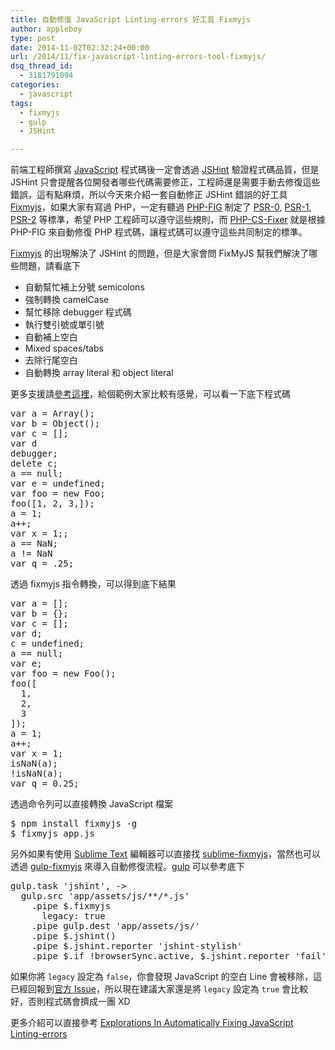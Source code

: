 ```yaml
---
title: 自動修復 JavaScript Linting-errors 好工具 Fixmyjs
author: appleboy
type: post
date: 2014-11-02T02:32:24+00:00
url: /2014/11/fix-javascript-linting-errors-tool-fixmyjs/
dsq_thread_id:
  - 3181791094
categories:
  - javascript
tags:
  - fixmyjs
  - gulp
  - JSHint

---
```

前端工程師撰寫 [JavaScript][1] 程式碼後一定會透過 [JSHint][2] 驗證程式碼品質，但是 JSHint 只會提醒各位開發者哪些代碼需要修正，工程師還是需要手動去修復這些錯誤，這有點麻煩，所以今天來介紹一套自動修正 JSHint 錯誤的好工具 [Fixmyjs][3]，如果大家有寫過 PHP，一定有聽過 [PHP-FIG][4] 制定了 [PSR-0][5], [PSR-1][6], [PSR-2][7] 等標準，希望 PHP 工程師可以遵守這些規則，而 [PHP-CS-Fixer][8] 就是根據 PHP-FIG 來自動修復 PHP 程式碼，讓程式碼可以遵守這些共同制定的標準。

<!--more-->

[Fixmyjs][3] 的出現解決了 JSHint 的問題，但是大家會問 FixMyJS 幫我們解決了哪些問題，請看底下

  * 自動幫忙補上分號 semicolons
  * 強制轉換 camelCase
  * 幫忙移除 debugger 程式碼
  * 執行雙引號或單引號
  * 自動補上空白
  * Mixed spaces/tabs
  * 去除行尾空白
  * 自動轉換 array literal 和 object literal

更多支援請[參考這裡][9]，給個範例大家比較有感覺，可以看一下底下程式碼

<div>
  <pre class="brush: jscript; title: ; notranslate" title="">var a = Array();
var b = Object();
var c = [];
var d
debugger;
delete c;
a == null;
var e = undefined;
var foo = new Foo;
foo([1, 2, 3,]);
a = 1;
a++;
var x = 1;;
a == NaN;
a != NaN
var q = .25;</pre>
</div>

透過 fixmyjs 指令轉換，可以得到底下結果

<div>
  <pre class="brush: jscript; title: ; notranslate" title="">var a = [];
var b = {};
var c = [];
var d;
c = undefined;
a == null;
var e;
var foo = new Foo();
foo([
  1,
  2,
  3
]);
a = 1;
a++;
var x = 1;
isNaN(a);
!isNaN(a);
var q = 0.25;</pre>
</div>

透過命令列可以直接轉換 JavaScript 檔案

<div>
  <pre class="brush: bash; title: ; notranslate" title="">$ npm install fixmyjs -g
$ fixmyjs app.js</pre>
</div>

另外如果有使用 [Sublime Text][10] 編輯器可以直接找 [sublime-fixmyjs][11]，當然也可以透過 [gulp-fixmyjs][12] 來導入自動修復流程。[gulp][13] 可以參考底下

<div>
  <pre class="brush: jscript; title: ; notranslate" title="">gulp.task 'jshint', -&gt;
  gulp.src 'app/assets/js/**/*.js'
    .pipe $.fixmyjs
      legacy: true
    .pipe gulp.dest 'app/assets/js/'
    .pipe $.jshint()
    .pipe $.jshint.reporter 'jshint-stylish'
    .pipe $.if !browserSync.active, $.jshint.reporter 'fail'</pre>
</div>

如果你將 `legacy` 設定為 `false`，你會發現 JavaScript 的空白 Line 會被移除，這已經回報到[官方 Issue][14]，所以現在建議大家還是將 `legacy` 設定為 `true` 會比較好，否則程式碼會擠成一團 XD

更多介紹可以直接參考 [Explorations In Automatically Fixing JavaScript Linting-errors][15]

 [1]: http://en.wikipedia.org/wiki/JavaScript
 [2]: http://www.jshint.com/
 [3]: https://github.com/jshint/fixmyjs/
 [4]: http://www.php-fig.org/
 [5]: http://www.php-fig.org/psr/psr-0/
 [6]: http://www.php-fig.org/psr/psr-1/
 [7]: http://www.php-fig.org/psr/psr-2/
 [8]: https://github.com/fabpot/PHP-CS-Fixer
 [9]: https://github.com/jshint/fixmyjs/#currently-supports
 [10]: http://www.sublimetext.com/
 [11]: https://sublime.wbond.net/packages/FixMyJS
 [12]: https://github.com/kirjs/gulp-fixmyjs
 [13]: http://gulpjs.com/
 [14]: https://github.com/jshint/fixmyjs/issues/105
 [15]: http://addyosmani.com/blog/fixmyjs/
